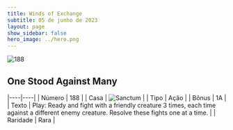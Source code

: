 ```yaml
---
title: Winds of Exchange
subtitle: 05 de junho de 2023
layout: page
show_sidebar: false
hero_image: ../hero.png
---
```


![188](https://mastervault-storage-prod.s3.amazonaws.com/media/card_front/en/600_188_a914629c0901_en.png)


## One Stood Against Many

|----|----|
| Número | 188 |
| Casa | ![Sanctum](https://archonarcana.com/images/thumb/c/c7/Sanctum.png/22px-Sanctum.png "Santuário") |
| Tipo | Ação |
| Bônus | 1A |
| Texto | Play: Ready and fight with a friendly creature 3 times, each time against a different enemy creature. Resolve these fights one at a time. |
| Raridade | Rara |
